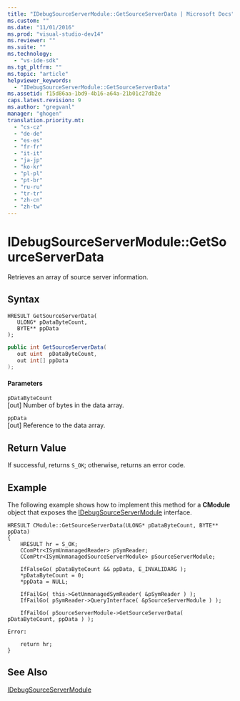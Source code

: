 ```yaml
---
title: "IDebugSourceServerModule::GetSourceServerData | Microsoft Docs"
ms.custom: ""
ms.date: "11/01/2016"
ms.prod: "visual-studio-dev14"
ms.reviewer: ""
ms.suite: ""
ms.technology: 
  - "vs-ide-sdk"
ms.tgt_pltfrm: ""
ms.topic: "article"
helpviewer_keywords: 
  - "IDebugSourceServerModule::GetSourceServerData"
ms.assetid: f15d86aa-1bd9-4b16-a64a-21b01c27db2e
caps.latest.revision: 9
ms.author: "gregvanl"
manager: "ghogen"
translation.priority.mt: 
  - "cs-cz"
  - "de-de"
  - "es-es"
  - "fr-fr"
  - "it-it"
  - "ja-jp"
  - "ko-kr"
  - "pl-pl"
  - "pt-br"
  - "ru-ru"
  - "tr-tr"
  - "zh-cn"
  - "zh-tw"
---
```

# IDebugSourceServerModule::GetSourceServerData
Retrieves an array of source server information.  
  
## Syntax  
  
```cpp#  
HRESULT GetSourceServerData(  
   ULONG* pDataByteCount,   
   BYTE** ppData  
);  
```  
  
```c#  
public int GetSourceServerData(  
   out uint  pDataByteCount,   
   out int[] ppData  
);  
```  
  
#### Parameters  
 `pDataByteCount`  
 [out] Number of bytes in the data array.  
  
 `ppData`  
 [out] Reference to the data array.  
  
## Return Value  
 If successful, returns `S_OK`; otherwise, returns an error code.  
  
## Example  
 The following example shows how to implement this method for a **CModule** object that exposes the [IDebugSourceServerModule](../../../extensibility/debugger/reference/idebugsourceservermodule.md) interface.  
  
```cpp#  
HRESULT CModule::GetSourceServerData(ULONG* pDataByteCount, BYTE** ppData)  
{  
    HRESULT hr = S_OK;  
    CComPtr<ISymUnmanagedReader> pSymReader;  
    CComPtr<ISymUnmanagedSourceServerModule> pSourceServerModule;  
  
    IfFalseGo( pDataByteCount && ppData, E_INVALIDARG );  
    *pDataByteCount = 0;  
    *ppData = NULL;  
  
    IfFailGo( this->GetUnmanagedSymReader( &pSymReader ) );  
    IfFailGo( pSymReader->QueryInterface( &pSourceServerModule ) );  
  
    IfFailGo( pSourceServerModule->GetSourceServerData( pDataByteCount, ppData ) );  
  
Error:  
  
    return hr;  
}  
```  
  
## See Also  
 [IDebugSourceServerModule](../../../extensibility/debugger/reference/idebugsourceservermodule.md)